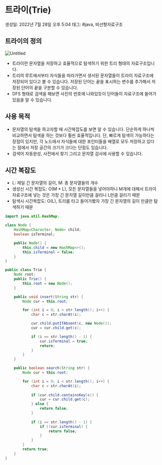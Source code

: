 # 트라이(Trie)

생성일: 2022년 7월 28일 오후 5:04
태그: #java, 비선형자료구조

## 트라이의 정의

![Untitled](%E1%84%90%E1%85%B3%E1%84%85%E1%85%A1%E1%84%8B%E1%85%B5(Trie)%2038cd21ea51ed4cc5834d47319e87bdd8/Untitled.png)

- 트라이란 문자열을 저장하고 효율적으로 탐색하기 위한 트리 형태의 자료구조입니다.
- 트리의 루트에서부터 자식들을 따라가면서 생서된 문자열들이 트라이 자료구조에 저장되어 있다고 볼 수 있습니다. 저장된 단어는 끝을 표시하는 변수를 추가해서 저장된 단어의 끝을 구분할 수 있습니다.
- DFS 형태로 검색을 해보면 사진의 번호에 나와있듯이 단어들이 자료구조에 들어가 있음을 알 수 있습니다.

## 사용 목적

- 문자열의 탐색을 하고자할 때 시간복잡도를 보면 알 수 있습니다. 단순하게 하나씩 비교하면서 탐색을 하는 것보다 훨씬 효율적입니다. 단, 빠르게 탐색이 가능하다는 장점이 있지만, 각 노드에서 자식들에 대한 포인터들을 배열로 모두 저장하고 있다는 점에서 저장 공간의 크기가 크다는 단점도 있습니다.
- 검색어 자동완성, 사전에서 찾기 그리고 문자열 검사에 사용할 수 있습니다.

## 시간 복잡도

- L: 제일 긴 문자열의 길이, M: 총 문자열들의 개수
- 생성신 시간 복잡도: O(M * L), 모든 문자열들을 넣어야하니 M개에 대해서 트라이 자료구조에 넣는 것은 가장 긴 문자열 길이만큼 걸리니  L만큼 걸리기 때문
- 탐색시 시간복잡도: O(L), 트리를 타고 들어가봤자 가장 긴 문자열의 길이 만큼만 탐색하기 때문

~~~java
import java.util.HashMap;

class Node {
    HashMap<Character, Node> child;
    boolean isTerminal;

    public Node() {
        this.child = new HashMap<>();
        this.isTerminal = false;
    }
}

public class Trie {
    Node root;
    public Trie() {
        this.root = new Node();
    }

    public void insert(String str) {
        Node cur = this.root;

        for (int i = 0; i < str.length(); i++) {
            char c = str.charAt(i);

            cur.child.putIfAbsent(c, new Node());
            cur = cur.child.get(c);

            if (i == str.length() - 1) {
                cur.isTerminal = true;
                return;
            }
        }
    }

    public boolean search(String str) {
        Node cur = this.root;

        for (int i = 0; i < str.length(); i++) {
            char c = str.charAt(i);
            
            if (cur.child.containsKey(c)) {
                cur = cur.child.get(c);
            } else {
                return false;
            }
            
            if (i == str.length() - 1) {
                if (!cur.isTerminal) {
                    return false;
                }
            }
        }
        return true;
    }
}
~~~